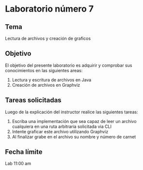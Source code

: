 Laboratorio número 7
====================

Tema
----
Lectura de archivos y creación de graficos

Objetivo
--------
El objetivo del presente laboratorio es adquirir y comprobar sus conocimientos en las siguientes areas:

1. Lectura y escritura de archivos en Java
2. Creación de archivos en Graphviz

Tareas solicitadas
------------------
Luego de la explicación del instructor realice las siguientes tareas:

1. Escriba una implementación que sea capaz de leer un archivo cualquiera en una ruta arbitraria solicitada via CLI
2. Intente graficar este archivo utilizando Graphviz
3. Al finalizar grabe en el archivo su nombre y número de carnet



Fecha límite
------------
Lab 11:00 am
